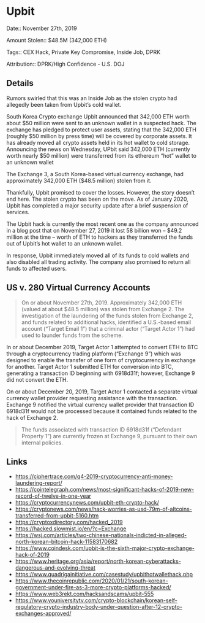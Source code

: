 # Upbit

Date:: November 27th, 2019

Amount Stolen:: $48.5M (342,000 ETH)

Tags:: CEX Hack, Private Key Compromise, Inside Job, DPRK

Attribution:: DPRK/High Confidence - U.S. DOJ


## Details

Rumors swirled that this was an Inside Job as the stolen crypto had allegedly been taken from Upbit’s cold wallet. 

South Korea Crypto exchange Upbit announced that 342,000 ETH worth about $50 million were sent to an unknown wallet in a suspected hack. The exchange has pledged to protect user assets, stating that the 342,000 ETH (roughly $50 million by press time) will be covered by corporate assets. It has already moved all crypto assets held in its hot wallet to cold storage. Announcing the news on Wednesday, UPbit said 342,000 ETH (currently worth nearly $50 million) were transferred from its ethereum “hot” wallet to an unknown wallet

The Exchange 3, a South Korea-based virtual currency exchange, had approximately 342,000 ETH ($48.5 million) stolen from it. 

Thankfully, Upbit promised to cover the losses. However, the story doesn’t end here. The stolen crypto has been on the move.  As of January 2020, Upbit has completed a major security update after a brief suspension of services. 

The Upbit hack is currently the most recent one as the company announced in a blog post that on November 27, 2019 it lost 58 billion won – $49.2 million at the time – worth of ETH to hackers as they transferred the funds out of Upbit’s hot wallet to an unknown wallet.

In response, Upbit immediately moved all of its funds to cold wallets and also disabled all trading activity. The company also promised to return all funds to affected users.




## US v. 280 Virtual Currency Accounts

> On or about November 27th, 2019. Approximately 342,000 ETH (valued at about $48.5 million) was stolen from Exchange 2. The investigation of the laundering of the funds stolen from Exchange 2, and funds related to additional hacks, identified a U.S.-based email account (“Target Email 1”) that a criminal actor (“Target Actor 1”) had used to launder funds from the scheme.

In or about December 2019, Target Actor 1 attempted to convert ETH to BTC through a cryptocurrency trading platform (“Exchange 9”) which was designed to enable the transfer of one form of cryptocurrency in exchange for another. Target Actor 1 submitted ETH for conversion into BTC, generating a transaction ID beginning with 6918d31f; however, Exchange 9 did not convert the ETH.

On or about December 20, 2019, Target Actor 1 contacted a separate virtual currency wallet provider requesting assistance with the transaction. Exchange 9 notified the virtual currency wallet provider that transaction ID 6918d31f would not be processed because it contained funds related to the hack of Exchange 2.

> The funds associated with transaction ID 6918d31f (“Defendant Property 1”) are currently frozen at Exchange 9, pursuant to their own internal policies.



## Links 

- https://ciphertrace.com/q4-2019-cryptocurrency-anti-money-laundering-report/
- https://cointelegraph.com/news/most-significant-hacks-of-2019-new-record-of-twelve-in-one-year
- https://cryptocurrencynews.com/upbit-eth-crypto-hack/
- https://cryptonews.com/news/hack-worries-as-usd-79m-of-altcoins-transferred-from-upbit-5160.htm
- https://cryptoxdirectory.com/hacked_2019
- https://hacked.slowmist.io/en/?c=Exchange
- https://wsj.com/articles/two-chinese-nationals-indicted-in-alleged-north-korean-bitcoin-hack-11583170682
- https://www.coindesk.com/upbit-is-the-sixth-major-crypto-exchange-hack-of-2019
- https://www.heritage.org/asia/report/north-korean-cyberattacks-dangerous-and-evolving-threat
- https://www.quadrigainitiative.com/casestudy/upbithotwallethack.php
- https://www.thecoinrepublic.com/2020/01/21/south-korean-government-under-fire-as-3-more-crypto-platforms-hacked/
- https://www.web3rekt.com/hacksandscams/upbit-555
- https://www.youniversitytv.com/crypto-blockchain/korean-self-regulatory-crypto-industry-body-under-question-after-12-crypto-exchanges-approved/